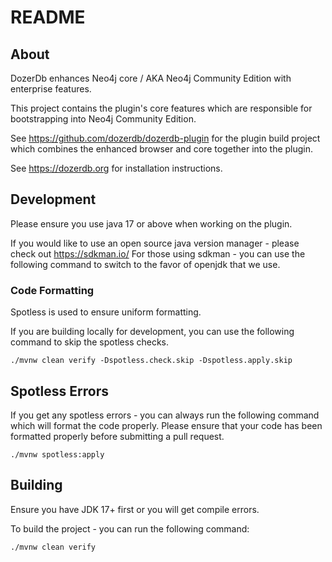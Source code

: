 # README


## About 
DozerDb enhances Neo4j core / AKA Neo4j Community Edition with enterprise features.

This project contains the plugin's core features which are responsible for bootstrapping into Neo4j Community Edition. 

See https://github.com/dozerdb/dozerdb-plugin for the plugin build project which combines the enhanced browser and core together into the plugin.

See https://dozerdb.org for installation instructions.



## Development
Please ensure you use java 17 or above when working on the plugin.

If you would like to use an open source java version manager - please check out https://sdkman.io/
For those using sdkman - you can use the following command to switch to the favor of openjdk that we use.


### Code Formatting

Spotless is used to ensure uniform formatting. 

If you are building locally for development, you can use the following command to skip the spotless checks.

```
./mvnw clean verify -Dspotless.check.skip -Dspotless.apply.skip
```
 
## Spotless Errors

If you get any spotless errors - you can always run the following command which will format the code
properly.  Please ensure that your code has been formatted properly before submitting a pull request.

```
./mvnw spotless:apply
```

## Building
Ensure you have JDK 17+ first or you will get compile errors.

To build the project - you can run the following command:
```
./mvnw clean verify 
```
